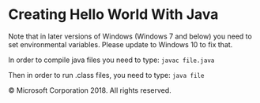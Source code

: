 # Creating Hello World With Java
Note that in later versions of Windows (Windows 7 and below) you need to set environmental variables. Please update to Windows 10 to fix that.

In order to compile java files you need to type: `javac file.java`

Then in order to run .class files, you need to type: `java file`

&copy; Microsoft Corporation 2018. All rights reserved.
